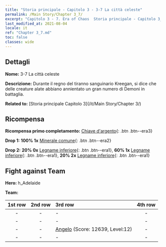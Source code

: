 ```yaml
---
title: "Storia principale - Capitolo 3 - 3-7 La città celeste"
permalink: /Main Story/Chapter 3_7/
excerpt: "Capitolo 3 - 7. Era of Chaos  Storia principale - Capitolo 3_7. 3-7 La città celeste"
last_modified_at: 2021-08-04
locale: it
ref: "Chapter 3_7.md"
toc: false
classes: wide
---
```


## Dettagli

 **Nome:** 3-7 La città celeste

 **Descrizione:** Durante il regno del tiranno sanguinario Kreegan, si dice che delle creature alate abbiano annientato un gran numero di Demoni in battaglia.

 **Related to:** [Storia principale Capitolo 3](/it/Main Story/Chapter 3/)

## Ricompensa

 **Ricompensa primo completamento:** [Chiave d'argento](/ItemsIT/con_693/){: .btn .btn--era3}

 **Drop 1:** **100% 1x** [Minerale comune](/ItemsIT/mat_6/){: .btn .btn--era2}

 **Drop 2:** **20% 0x** [Legname inferiore](/ItemsIT/mat_1/){: .btn .btn--era1}, **60% 1x** [Legname inferiore](/ItemsIT/mat_1/){: .btn .btn--era1}, **20% 2x** [Legname inferiore](/ItemsIT/mat_1/){: .btn .btn--era1}


## Fight against Team
 **Hero:** h_Adelaide

 **Team:**


  | 1st row | 2nd row | 3rd row | 4th row |
  |:----:|:----:|:----|:----:|
  | - | - | - | - |
  | - | - | - | - |
  | - | - | [Angelo](/it/units/Angel/) (Score: 12639, Level:12)  | - |
  | - | - | - | - |


